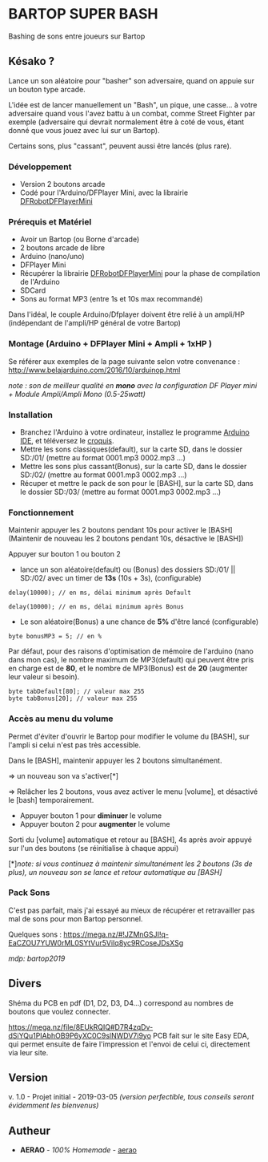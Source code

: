 
# BARTOP SUPER BASH
Bashing de sons entre joueurs sur Bartop

## Késako ?
Lance un son aléatoire pour "basher" son adversaire, quand on appuie sur un bouton type arcade.

L'idée est de lancer manuellement un "Bash", un pique, une casse... à votre adversaire quand vous l'avez battu à un combat, comme Street Fighter par exemple (adversaire qui devrait normalement être à coté de vous, étant donné que vous jouez avec lui sur un Bartop).

Certains sons, plus "cassant", peuvent aussi être lancés (plus rare).

### Développement
* Version 2 boutons arcade
* Codé pour l'Arduino/DFPlayer Mini, avec la librairie [DFRobotDFPlayerMini](https://github.com/DFRobot/DFRobotDFPlayerMini)

### Prérequis et Matériel
- Avoir un Bartop (ou Borne d'arcade)
- 2 boutons arcade de libre
- Arduino (nano/uno)
- DFPlayer Mini
- Récupérer la librairie [DFRobotDFPlayerMini](https://github.com/DFRobot/DFRobotDFPlayerMini) pour la phase de compilation de l'Arduino
- SDCard
- Sons au format MP3 (entre 1s et 10s max recommandé)

Dans l'idéal, le couple Arduino/Dfplayer doivent être relié à un ampli/HP (indépendant de l'ampli/HP général de votre Bartop)

### Montage (Arduino + DFPlayer Mini + Ampli + 1xHP )
Se référer aux exemples de la page suivante selon votre convenance :
http://www.belajarduino.com/2016/10/arduinop.html

*note : son de meilleur qualité en **mono** avec la configuration DF Player mini + Module Ampli/Ampli Mono (0.5-25watt)*

### Installation
* Branchez l'Arduino à votre ordinateur, installez le programme [Arduino IDE](https://www.arduino.cc/en/Main/Software), et téléversez le [croquis](https://github.com/aerao/Bartop-Super-Bash/blob/master/Bartop_Super_Bash.ino).
* Mettre les sons classiques(default), sur la carte SD, dans le dossier SD:/01/ (mettre au format 0001.mp3 0002.mp3 ...)
* Mettre les sons plus cassant(Bonus), sur la carte SD, dans le dossier SD:/02/ (mettre au format 0001.mp3 0002.mp3 ...)
* Récuper et mettre le pack de son pour le [BASH], sur la carte SD, dans le dossier SD:/03/ (mettre au format 0001.mp3 0002.mp3 ...)

### Fonctionnement
Maintenir appuyer les 2 boutons pendant 10s pour activer le [BASH] (Maintenir de nouveau les 2 boutons pendant 10s, désactive le [BASH])

Appuyer sur bouton 1 ou bouton 2 
* lance un son aléatoire(default) ou (Bonus) des dossiers SD:/01/ || SD:/02/ avec un timer de **13s** (10s + 3s), (configurable)
```
delay(10000); // en ms, délai minimum après Default
```
```
delay(10000); // en ms, délai minimum après Bonus
```

* Le son aléatoire(Bonus) a une chance de **5%** d'être lancé (configurable)
```
byte bonusMP3 = 5; // en %
```
Par défaut, pour des raisons d'optimisation de mémoire de l'arduino (nano dans mon cas), le nombre maximum de MP3(default) qui peuvent être pris en charge est de **80**, et le nombre de MP3(Bonus) est de **20** (augmenter leur valeur si besoin).
```
byte tabDefault[80]; // valeur max 255
byte tabBonus[20]; // valeur max 255
```

### Accès au menu du volume
Permet d'éviter d'ouvrir le Bartop pour modifier le volume du [BASH], sur l'ampli si celui n'est pas très accessible.

Dans le [BASH], maintenir appuyer les 2 boutons simultanément.

=> un nouveau son va s'activer[*]

=> Relâcher les 2 boutons, vous avez activer le menu [volume], et désactivé le [bash] temporairement.
* Appuyer bouton 1 pour **diminuer** le volume
* Appuyer bouton 2 pour **augmenter** le volume

Sorti du [volume] automatique et retour au [BASH], 4s après avoir appuyé sur l'un des boutons (se réinitialise à chaque appui)

[*]*note: si vous continuez à maintenir simultanément les 2 boutons (3s de plus), un nouveau son se lance et retour automatique au [BASH]*

### Pack Sons
C'est pas parfait, mais j'ai essayé au mieux de récupérer et retravailler pas mal de sons pour mon Bartop personnel.

Quelques sons : https://mega.nz/#!JZMnGSJI!q-EaCZOU7YUW0rML0SYtVur5ViIq8yc9RCoseJDsXSg

*mdp: bartop2019*

## Divers
Shéma du PCB en pdf (D1, D2, D3, D4...) correspond au nombres de boutons que voulez connecter.

https://mega.nz/file/8EUkRQIQ#D7R4zqDv-dSiYQu1PIAbhOB9P6yXC0C9slNWDV7i9yo
PCB fait sur le site Easy EDA, qui permet ensuite de faire l'impression et l'envoi de celui ci, directement via leur site.

## Version
v. 1.0 - Projet initial - 2019-03-05 *(version perfectible, tous conseils seront évidemment les bienvenus)*

## Autheur
* **AERAO** - *100% Homemade* - [aerao](https://github.com/aerao)
